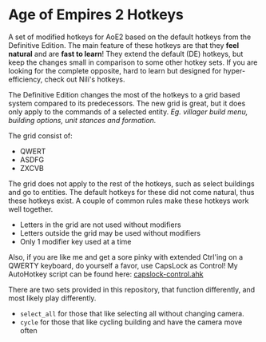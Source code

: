 # Age of Empires 2 Hotkeys

A set of modified hotkeys for AoE2 based on the default hotkeys from the Definitive Edition. The main feature of these hotkeys are that they **feel natural** and are **fast to learn**! They extend the default (DE) hotkeys, but keep the changes small in comparison to some other hotkey sets. If you are looking for the complete opposite, hard to learn but designed for hyper-efficiency, check out Nili's hotkeys.

The Definitive Edition changes the most of the hotkeys to a grid based system compared to its predecessors. The new grid is great, but it does only apply to the commands of a selected entity. _Eg. villager build menu, building options, unit stances and formation._ 

The grid consist of:
- QWERT
- ASDFG
- ZXCVB

The grid does not apply to the rest of the hotkeys, such as select buildings and go to entities. The default hotkeys for these did not come natural, thus these hotkeys exist. A couple of common rules make these hotkeys work well together.
- Letters in the grid are not used without modifiers
- Letters outside the grid may be used without modifiers
- Only 1 modifier key used at a time

Also, if you are like me and get a sore pinky with extended Ctrl'ing on a QWERTY keyboard, do yourself a favor, use CapsLock as Control! My AutoHotkey script can be found here: [capslock-control.ahk](https://gist.github.com/eirikpre/eb39bdd90fa719db7ea06338a9d9b919)

There are two sets provided in this repository, that function differently, and most likely play differently.
- `select_all` for those that like selecting all without changing camera.
- `cycle` for those that like cycling building and have the camera move often